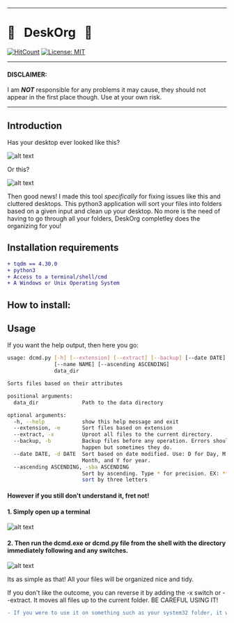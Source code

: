 ------------------------------------------------------------------------

# :file_folder: &nbsp; DeskOrg &nbsp; :file_folder:

[![HitCount](http://hits.dwyl.io/saleguas/desktoporganizer.svg)](http://hits.dwyl.io/saleguas/desktoporganizer) [![License: MIT](https://img.shields.io/badge/License-MIT-yellow.svg)](https://opensource.org/licenses/MIT) 

------------------------------------------------------------------------

#### DISCLAIMER:
I am ***NOT*** responsible for any problems it may cause, they should not appear in the first place though. 
Use at your own risk.

------------------------------------------------------------------------

## Introduction

Has your desktop ever looked like this?

![alt text](https://lureofmac.com/wp-content/uploads/2013/12/for-a-faster-mac.jpg)

Or this?

![alt text](http://gcpcafe.com/wp-content/uploads/2013/05/cluttered-dessktop.jpg?w=300)

Then good news! I made this tool *specifically* for fixing issues like this and cluttered desktops. This python3 application will sort your files into folders based on a given input and clean up your desktop. No more is the need of having to go through all your folders, DeskOrg completley does the organizing for you!

## Installation requirements

```diff
+ tqdm == 4.30.0
+ python3
+ Access to a terminal/shell/cmd
+ A Windows or Unix Operating System
```

## How to install:

## Usage

If you want the help output, then here you go:
```bash
usage: dcmd.py [-h] [--extension] [--extract] [--backup] [--date DATE]
               [--name NAME] [--ascending ASCENDING]
               data_dir

Sorts files based on their attributes

positional arguments:
  data_dir              Path to the data directory

optional arguments:
  -h, --help            show this help message and exit
  --extension, -e       Sort files based on extension
  --extract, -x         Uproot all files to the current directory.
  --backup, -b          Backup files before any operation. Errors should not
                        happen but sometimes they do.
  --date DATE, -d DATE  Sort based on date modified. Use: D for Day, M for
                        Month, and Y for year.
  --ascending ASCENDING, -sba ASCENDING
                        Sort by ascending. Type * for precision. EX: *** would
                        sort by three letters

```

#### However if you still don't understand it, fret not!
#### 1. Simply open up a terminal
![alt text](https://github.com/saleguas/desktoporganizer/blob/master/images/opencmd.gif)

#### 2. Then run the dcmd.exe or dcmd.py file from the shell with the directory immediately following and any switches.
![alt text](https://github.com/saleguas/desktoporganizer/blob/master/images/go.gif)

Its as simple as that! All your files will be organized nice and tidy.

If you don't like the outcome, you can reverse it by adding the -x switch or --extract. It moves all files up to the current folder. BE CAREFUL USING IT! 
```diff
- If you were to use it on something such as your system32 folder, it would destroy your computer.
```




